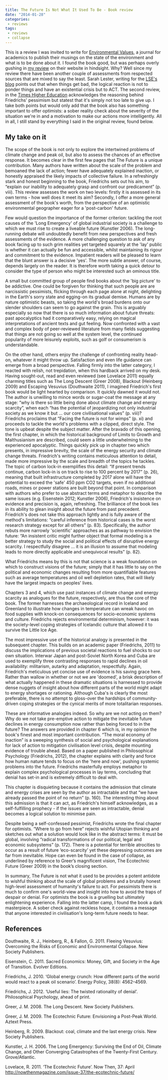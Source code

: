```yaml
---
title: The Future Is Not What It Used To Be - Book review
date: "2014-01-28"
categories:
 - reviews
tags:
 - reviews
 - collapse 
---
```


This is a review I was invited to write for [Environmental Values](http://www.erica.demon.co.uk/EV.html),
a journal for academics to publish their musings on the state of the
environment and what is to be done about it. I found the book good, but was
perhaps overly gushing in [my review](http://www.erica.demon.co.uk/EV/reviews/76_Friedrichs.pdf)
on their website in hindsight. Why? Well since my review there have been
another couple of assessments from respected sources that are mixed to
say the least. Sarah Lester, writing for the
[LSE's blog](http://blogs.lse.ac.uk/lsereviewofbooks/2013/12/20/book-review-the-future-is-not-what-it-used-to-be/)
points out that when things get bad,
the logical reaction is not to ponder things and have an existential crisis
but to ACT. The second review, in the
[Times Higher Education](http://www.timeshighereducation.co.uk/books/the-future-is-not-what-it-used-to-be-climate-change-and-energy-scarcity-by-jrg-friedrichs/2007555.article)
acknowledges the reasoning behind Friedrichs' pessimism but statest that
it's simply not too late to give up. I take both points but would only add
that the book also has something important to offer optimists: a sober
reality check about the severity of the situation we're in and a motivation
to make our actions more intelligently. All in all, I still stand by
everything I said in the original review, found below.



## My take on it


The scope of the book is not only to explore the intertwined problems of climate change and peak oil, but also to assess the chances of an effective response. It becomes clear in the first few pages that The Future is a unique contribution. Many authors have written about the scale of the problem and bemoaned the lack of action; fewer have adequately explained inaction, or honestly appraised the likely impacts of collective failure. In a refreshingly stark and honest beginning to the book, Friedrichs sets out his aim, to “explain our inability to adequately grasp and confront our predicament” (p. viii). This review assesses the work on two levels: firstly it is assessed in its own terms - how well does it meet its aim? Secondly, I offer a more general assessment of the book's worth, from the perspective of an optimistic environmental geographer eager for a 'post-carbon' future.

Few would question the importance of the former criterion: tackling the root causes of the 'Long Emergency' of global industrial society is a challenge to which we must rise to create a liveable future (Kunstler 2006). The long-running debate will undoubtedly benefit from new perspectives and fresh assessments of the evidence. A more challenging question to ask of any book facing up to such grim realities yet targeted squarely at the 'lay' public is whether it can actually be fun and accessible, whilst maintaining its rigour and commitment to the evidence. Impatient readers will be pleased to learn that the blunt answer is a decisive 'yes'. The more subtle answer, of course, depends largely on the reader. It is therefore worth taking a quick detour to consider the type of person who might be interested such an ominous title.

A small but committed group of people find books about the 'big picture' to be addictive. One could be forgiven for thinking that such people are are narcissistic pessimists, flicking through each page alone at night, delighting in the Earth's sorry state and egging-on its gradual demise. Humans are by nature optimistic beasts, so taking the world's broad burdens onto our slender shoulders can seem to go against the grain. This is arguably especially so now that there is so much information about future threats: past apocalyptics had it comparatively easy, relying on magical interpretations of ancient texts and gut feeling. Now confronted with a vast and complex body of peer-reviewed literature from many fields suggesting that things are not going so well at the system level, the continued popularity of more leisurely exploits, such as golf or consumerism is understandable.

On the other hand, others enjoy the challenge of confronting reality head-on, whatever it might throw up. Satisfaction and even life guidance can emerge from a broad perspective. Falling firmly into the latter category, I reacted with relish, not trepidation, when this hardback arrived on my desk. Having sought-out, read and even reviewed (see Lovelace 2011) equally charming titles such as The Long Descent (Greer 2008), Blackout (Heinberg 2009) and Escaping Vesuvius (Douthwaite 2011), I imagined Friedrich's first book would be light hearted by comparison. It quickly dawned it would not. The author is unwilling to mince words or sugar-coat the message at any stage: “why is there so little being done about climate change and energy scarcity”, when each “has the potential of jeopardizing not only industrial society as we know it but … our core civilisational values” (p. viii)? Friedrichs proclaims that “Facing the future is not for wimps” (p. xi) and proceeds to tackle the world's problems with a clipped, direct style. The tone is upbeat despite the subject matter.
After the bravado of this opening, the first chapter, in which the historical background of Limits to Growth and Malthusianism are described, could seem a little underwhelming to the experienced apocalyptic. Things quickly pick up in chapter two which presents, in impressive brevity, the scale of the energy security and climate change threats. Friedrich's writing contains meticulous attention to detail, made more impressive by the scale and breadth of the topics he tackles. The topic of carbon lock-in exemplifies this detail: “If present trends continue, carbon lock-in is on track to rise to 100 percent by 2017” (p. 26), meaning that built infrastructure completed by 2017 alone will have the potential to exceed the 'safe' 450 ppm CO2 targets, even if no additional roads, mines or power stations are built beyond that point. In comparison with authors who prefer to use abstract terms and metaphor to describe the same issues (e.g. Eisenstein 2012; Kunstler 2006), Friedrich's insistence on evidence and precision is, again, refreshing.
The brilliance of the book lies in its ability to glean insight about the future from past precedent. Friedrich's does not take this approach lightly and is fully aware of the method's limitations: “careful inference from historical cases is the worst research strategy except for all others” (p. 83). Specifically, the author rebuts more narrowly 'scientific' approaches as as pathway to envision the future: “An insistent critic might further object that formal modeling is a better strategy to study the social and political effects of disruptive energy scarcity. I respectfully disagree … it is an illusion to assume that modeling leads to more directly applicable and unequivocal results” (p. 82).

What Friedrichs means by this is not that science is a weak foundation on which to construct visions of the future; simply that it has little to say on the political and economic changes resulting from more quantifiable features such as average temperatures and oil well depletion rates, that will likely have the largest impacts on peoples' lives.

Chapters 3 and 4, which use past instances of climate change and energy scarcity as analogues for the future, respectively, are thus the core of the book. The former harnesses the archaeological record in Iceland and Greenland to illustrate how changes in temperature can wreak havoc on food supplies with knock-on consequences for socio-economic systems and culture. Friedrichs rejects environmental determinism, however: it was the society-level coping strategies of Icelandic culture that allowed it to survive the Little Ice Age.

The most impressive use of the historical analogy is presented in the subsequent chapter. This builds on an academic paper (Friedrichs, 2011) to discuss the implications of previous societal reactions to fuel shocks to our own situation. Interwar Japan and post-Soviet North Korea and Cuba are used to exemplify three contrasting responses to rapid declines in oil availability: militarism, autarky and adaptation, respectfully. Again, Friedrich's meticulous yet concise use of evidence is his saving grace here. Rather than wallow in whether or not we are 'doomed', a brisk description of what actually happened in these dramatic situations is harnessed to provide dense nuggets of insight about how different parts of the world might adapt to energy shortages or rationing. Although Cuba's is clearly the most preferable, there is no attempt to gloss-over the hardships of community-driven coping strategies or the cynical merits of more totalitarian responses.

These are informative analogies indeed. So why are we not acting on them? Why do we not take pre-emptive action to mitigate the inevitable future declines in energy consumption now rather than being forced to in the future? The answers are provided in chapter 6 which is, in my opinion the book's finest and most important contribution. “The moral economy of inaction” is a sweeping synthesis of social and psychological explanations for lack of action to mitigation civilisation level crisis, despite mounting evidence of trouble ahead. Based on a paper published in Philosophical Psychology (Friedrichs, 2012), the chapter explains with clarity and force how human nature tends to focus on the 'here and now', pushing systemic problems into the future. Friedrichs masterfully employs metaphor to explain complex psychological processes in lay terms, concluding that denial has set-in and is extremely difficult to deal with.

This chapter is disquieting because it contains the admission that climate and energy crises are seen by the author as intractable and that “we have already passed the point of no return” (p. 160). The interesting thing about this admission is that it can act, as Friedrich's himself acknowledges, as a self-fulfilling prophecy - if the issues are seen as intractable, denial becomes a logical solution to minimise pain.

Despite being a self-confessed pessimist, Friedrichs wrote the final chapter for optimists. “Where to go from here” rejects wishful Utopian thinking and sketches out what a solution would look like in the abstract terms: it must be global, involving “radical transformations of our political, legal and economic subsystems” (p. 172). There is a potential for terrible atrocities to occur as a result of future ‘eco-scarcity’ yet these depressing outcomes are far from inevitable. Hope can even be found in the case of collapse, as underlined by reference to Greer’s magnificent vision, The Ecotechnic Future (Greer 2009) in the book’s closing section.

In summary, The Future is not what it used to be provides a potent antidote to wishful thinking about the scale of global problems and a brutally honest high-level assessment of humanity's failure to act. For pessimists there is much to confirm one's world-view and insight into how to avoid the traps of despair or denial. For optimists the book is a gruelling but ultimately enlightening experience. Falling into the latter camp, I found the book a dark masterpiece. A sober check against reckless hope, it contains a message that anyone interested in civilisation's long-term future needs to hear.

## References

Douthwaite, R. J., Heinberg, R., & Fallon, G. 2011. Fleeing Vesuvius: Overcoming the 	Risks of Economic and Environmental Collapse. New Society Publishers.

Eisenstein, C. 2011. Sacred Economics: Money, Gift, and Society in the Age of 	Transition. Evolver Editions.

Friedrichs, J. 2010. ‘Global energy crunch: How different parts of the world would react to a peak oil scenario’. Energy Policy, 38(8): 4562–4569.

Friedrichs, J. 2012. ‘Useful lies: The twisted rationality of denial’. Philosophical 	Psychology, ahead of print.

Greer, J. M. 2008. The Long Descent. New Society Publishers.

Greer, J. M. 2009. The Ecotechnic Future: Envisioning a Post-Peak World. Aztext Press.

Heinberg, R. 2009. Blackout: coal, climate and the last energy crisis. New Society Publishers.

Kunstler, J. H. 2006. The Long Emergency: Surviving the End of Oil, Climate Change, and Other Converging Catastrophes of the Twenty-First Century. Grove/Atlantic.

Lovelace, R. 2011. ‘The Ecotechnic Future’. Now Then, 37: April 	http://nowthenmagazine.com/issue-37/the-ecotechnic-future/ 


